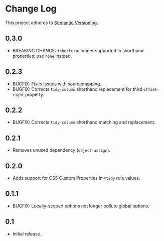 # Change Log
This project adheres to [Semantic Versioning](http://semver.org/).

## 0.3.0
* BREAKING CHANGE: `inherit` no longer supported in shorthand properties; use `none` instead.

## 0.2.3
* BUGFIX: Fixes issues with sourcemapping.
* BUGFIX: Corrects `tidy-column` shorthand replacement for third `offset-right` property.

## 0.2.2
* BUGFIX: Corrects `tidy-column` shorthand matching and replacement.

## 0.2.1
* Removes unused dependency (`object-assign`).

## 0.2.0
* Adds support for CSS Custom Properties in `@tidy` rule values.

## 0.1.1
* BUGFIX: Locally-scoped options not longer pollute global options.

## 0.1
* Initial release.
